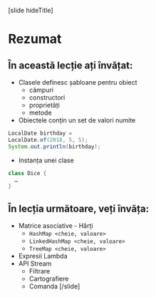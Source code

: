 [slide hideTitle]
# Rezumat

## În această lecție ați învățat:

- Clasele definesc șabloane pentru obiect
     - câmpuri
     - constructori
     - proprietăți
     - metode
- Obiectele conțin un set de valori numite
``` java
LocalDate birthday = 
LocalDate.of(2018, 5, 5);
System.out.println(birthday);
```

- Instanța unei clase

``` java
class Dice {
  …
}
```

## În lecția următoare, veți învăța:

- Matrice asociative - Hărți
     - `HashMap <cheie, valoare>`
     - `LinkedHashMap <cheie, valoare>`
     - `TreeMap <cheie, valoare>`
- Expresii Lambda
- API Stream
     - Filtrare
     - Cartografiere
     - Comanda
[/slide]


